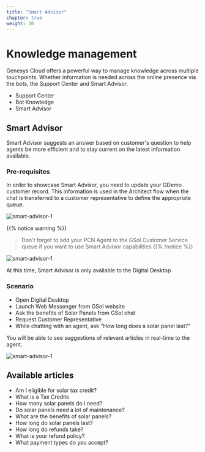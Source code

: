 ```yaml
---
title: "Smart Advisor"
chapter: true
weight: 30
---
```


<style>
td, th {
   border: none!important;
}
.row {
    display: flex;
    flex-wrap: wrap;
    margin-right: -15px;
    margin-left: -15px;
}

/* Extra small devices (phones, 600px and down) */
@media only screen and (max-width: 600px) {
    .col {
        flex: 0 0 100%;
        max-width: 100%;
        padding: 25px;
    }
}
/* Small devices (portrait tablets and large phones, 600px and up) */
@media only screen and (min-width: 600px) {
    .col {
        flex: 0 0 100%;
        max-width: 100%;
        padding: 25px;
    }
}
/* Medium devices (landscape tablets, 768px and up) */
@media only screen and (min-width: 768px) {
    .col {
        flex: 0 0 100%;
        max-width: 100%;
        padding: 25px;
    }
}
/* Large devices (laptops/desktops, 992px and up) */
@media only screen and (min-width: 992px) {
    .col {
        flex: 0 0 50%;
        max-width: 50%;
        padding: 10px 25px;
    }
}
/* Extra large devices (large laptops and desktops, 1200px and up) */
@media only screen and (min-width: 1200px) {
    .col {
        flex: 0 0 50%;
        max-width: 50%;
        padding: 10px 25px;
    }
}

</style>
# Knowledge management

Genesys Cloud offers a powerful way to manage knowledge across multiple touchpoints. Whether information is needed  across the online presence via the bots, the Support Center and Smart Advisor.

- Support Center
- Bot Knowledge
- Smart Advisor



## Smart Advisor

Smart Advisor suggests an answer based on customer's question to help agents be more efficient and to stay current on the latest information available.

### Pre-requisites

In order to showcase Smart Advisor, you need to update your GDemo customer record. 
This information is used in the Architect flow when the chat is transferred to a customer representative to define the appropriate queue.

![smart-advisor-1](/images/dx_gsol_smart_advisor_1.png)

{{% notice warning %}}
> Don't forget to add your PCN Agent to the GSol Customer Service queue if you want to use Smart Advisor capabilities
{{% /notice %}}


![smart-advisor-1](/images/gsol_smart_adv_2.png)

At this time, Smart Advisor is only available to the Digital Desktop

### Scenario

- Open Digital Desktop
- Launch Web Messenger from GSol website
- Ask the benefits of Solar Panels from GSol chat
- Request Customer Representative
- While chatting with an agent, ask "How long does a solar panel last?" 

You will be able to see suggestions of relevant articles in real-time to the agent.

![smart-advisor-1](/images/gsol-smart-advisor-3.png)

## Available articles

- Am I eligible for solar tax credit?
- What is a Tax Credits
- How many solar panels do I need?
- Do solar panels need a lot of maintenance?
- What are the benefits of solar panels?
- How long do solar panels last?
- How long do refunds take?
- What is your refund policy?
- What payment types do you accept?
